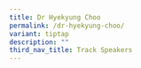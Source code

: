 ```yaml
---
title: Dr Hyekyung Choo
permalink: /dr-hyekyung-choo/
variant: tiptap
description: ""
third_nav_title: Track Speakers
---
```

